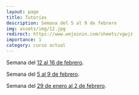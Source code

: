```yaml
---
layout: page
title: Tutorías
description: Semana del 5 al 9 de febrero
img: assets/img/12.jpg
redirect: https://www.wejoinin.com/sheets/vgwjz
importance: 1
category: curso actual
---
```


Semana del <a href="https://www.wejoinin.com/sheets/nmmwq">12 al 16 de febrero</a>.

Semana del <a href="https://www.wejoinin.com/sheets/vgwjz">5 al 9 de febrero</a>.

Semana del <a href="https://www.wejoinin.com/sheets/ecdsj">29 de enero al 2 de febrero</a>.
